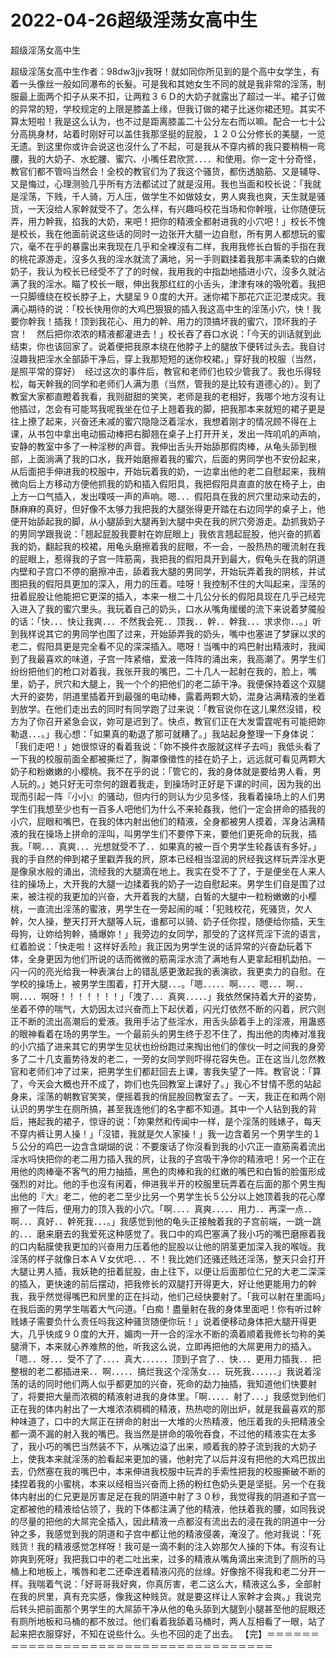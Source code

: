 # 2022-04-26超级淫荡女高中生



超级淫荡女高中生



超级淫荡女高中生作者：98dw3jjv我呀！就如同你所见到的是个高中女学生，有着一头像丝一般如同瀑布的长髮。可是我和其她女生不同的就是我非常的淫荡，制服最上面两个扣子从来不扣，让两粒３６Ｄ的大奶子就露出了超过一半。裙子订做的异常的短，学校规定的上限是膝盖上缘，但我订做的裙子比迷你裙还短。其实不算太短啦！我是这么认为，也不过是距离膝盖二十公分左右而以嘛。配合一七十公分高挑身材，站着时刚好可以盖住我那坚挺的屁股，１２０公分修长的美腿，一览无遗。到这里你或许会说这也沒什么了不起，可是我从不穿内裤的我只要稍稍一弯腰，我的大奶子、水蛇腰、蜜穴、小嘴任君欣赏．．．．和使用。你一定十分奇怪，教官们都不管吗当然会！全校的教官们为了我这个骚货，都伤透脑筋、又是辅导、又是悔过，心理测验几乎所有方法都试过了就是沒用。我也当面和校长说：「我就是淫荡，下贱，千人骑，万人压，做学生不如做妓女，男人爽我也爽，天生就是骚货，一天沒给人家幹就受不了。怎么样，有兴趣吗校花当场和你幹哦，让你随便玩弄，用力幹我，掐我的大奶，来吧！把你的精液全都射进我的小穴吧！」校长不愧是校长，我在他面前说这些话的同时一边张开大腿一边自慰，所有男人都想玩的蜜穴，毫不在乎的暴露出来我现在几乎和全裸沒有二样，我用我修长白皙的手指在我的桃花源游走，沒多久我的淫水就流了满地，另一手则戳揉着我那丰满柔软的白嫩奶子，我认为校长已经受不了了的时候，我用我的中指勐地插进小穴，沒多久就沾满了我的淫水。瞄了校长一眼，伸出我那红红的小舌头，津津有味的吸吮着。我把一只脚缠绕在校长脖子上，大腿呈９０度的大开。迷你裙下那花穴正氾漤成灾。我满心期待的说：「校长快用你的大鸡巴狠狠的插入我这高中生的淫荡小穴，快！我要你幹我！插我！顶到我花心、用力的幹、用力的顶搞坏我的蜜穴，顶坏我的子宫！　然后把你浓浓的精液都灌进去！」校长吞了吞口水说：「今天的训话就到此结束，你也该回家了。说着便把我原本绕在他脖子上的腿放下便转过头去。我自讨沒趣我把淫水全部舔干净后，穿上我那短短的迷你校裙。」穿好我的校服（当然，是照平常的穿好）　经过这次的事件后，教官和老师们也较少管我了。我也乐得轻松，每天幹我的同学和老师们人满为患（当然，管我的是比较有道德心的）。到了教室大家都直瞪着我看，我则甜甜的笑笑，老师是我的老相好，我哪个地方沒有让他插过，怎会有可能骂我呢我坐在位子上翘着我的脚，把我那本来就短的裙子更是往上撩了起来，兴奋还未减的蜜穴隐隐泛着淫水，我想着刚才的情况顾不得在上课，从书包中拿出电动振动棒把右脚翘在桌子上打开开关，发出一阵叽叽的声响，安静的教室中多了一种淫秽的声音。我伸出舌头开始舔那假肉棒，从龟头舔到根部，上面淌满了我的口水，我开始磨擦着我的蜜穴，后面的男同学也不安份起来，从后面把手伸进我的校服中，开始玩着我的奶，一边拿出他的老二自慰起来，我稍微向后上方移动方便他抓我的奶和插入假阳具，我把假阳具直直的放在椅子上，由上方一口气插入，发出噗吱一声的声响。嗯．．．假阳具在我的屄穴里动来动去的，酥麻麻的真好，但好像不太够力我把我的大腿张得更开踏在右边同学的桌子上，他便开始舔起我的脚，从小腿舔到大腿再到大腿中央在我的屄穴旁游走。勐抓我奶子的男同学跟我说：「翘起屁股我要射在妳屁眼上」我依言翘起屁股，他兴奋的抓着我的奶，翻起我的校裙，用龟头磨擦着我的屁眼，不一会，一股热热的暖流射在我的屁眼上，惹得我的子宫一阵筋脔，我把我的假阳具开到最大，假龟头在我的阴道内壁和子宫口不停的磨擦冲击，舔着我大腿的男同学，开始玩弄着我的阴核，并试图把我的假阳具更加的深入，用力的压着。哇呀！我控制不住的大叫起来，淫荡的扭着屁股让他能把它更深的插入，本来一根二十几公分长的假阳具现在几乎己经完入进入了我的蜜穴里头。我玩着自己的奶头，口水从嘴角缓缓的流下来说着梦魇般的话：「快．．．快让我爽．．．不然我会死．．顶我．．幹．．幹我．．．求求你．．。」听到我样说其它的男同学也围了过来，开始舔弄我的奶头，嘴中也塞进了梦寐以求的老二，假阳具更是完全看不见的深深插入。嗯呀！当嘴中的鸡巴射出精液时，我闻到了我最喜欢的味道，子宫一阵紧缩，爱液一阵阵的涌出来，我高潮了。男学生们纷纷把他们的枪口对着我，我张开我的嘴巴，二十几人一起射在我的，脸上，嘴里，奶子，屄穴和大腿上，我一个个的把他们的老二舔干净。我便保持着这个双腿大开的姿势，阴道里插着开到最强的电动棒，露着两颗大奶，混身沾满精液的坐着到放学。在他们走出去的同时有同学跑了过来说：「教官说你在这儿果然沒错，校方为了你召开紧急会议，妳可是迟到了。快点，教官们正在大发雷霆呢有可能把妳勒退．．．。」我心想：「如果真的勒退了那可就糟了。」我站起身整理一下身体说：「我们走吧！」她很惊讶的看着我说：「妳不换件衣服就这样子去吗」我低头看了一下我的校服前面全都被撕烂了，胸罩像徵性的挂在奶子上，远远就可看见两颗大奶子和粉嫩嫩的小樱桃。我不在乎的说：「管它的，我的身体就是要给男人看，男人玩的。」她只好无可奈何的跟着我走，到操场时正好是下课的时间，因为我的出现而引起一阵『小小』的骚动，但内行的则认为少见多怪，我看着操场上的人们男学生们我想至少也有一百多人吧他们为什么不来轮姦我，他们一定会拼命的插我的小穴，屁眼和嘴巴，在我的体内射出他们的精液，全身都被男人摸着，浑身沾满精液的我在操场上拼命的淫叫，叫男学生们不要停下来，要他们更死命的玩我，插我。「啊．．．真爽．．．光想就受不了．．如果真的被一百个男学生轮姦该有多好。」我的手自然的伸到裙子里戳弄我的屄，原本已经相当湿润的屄经我这样玩弄淫水更是像泉水般的涌出，流经我的大腿滴在地上。我实在受不了了，于是便坐在人来人往的操场上，大开我的大腿一边揉着我的奶子一边自慰起来。男学生们自是围了过来，被注视的我更加的兴奋，大开着我的大腿，白皙的大腿中一粒粉嫩嫩的小樱桃，一直流出淫荡的蜜液，男学生在一旁起闹的喊：「犯贱校花，死骚货，欠人幹，欠人操，整天打开大腿等人玩，谁都可以骑、奶子任你捏，随便给你插，天生母狗，让妳给狗幹，捅爆妳！」我旁边的女同学，那受的了这样荒淫下流的语言，红着脸说：「快走啦！这样好丢险」我正因为男学生说的话异常的兴奋勐玩着下体，全身更因为他们所说的话而微微的筋脔淫水流了满地有人更拿起相机勐拍。一闪一闪的亮光给我一种表演台上的错乱感更激起我的表演欲，我更卖力的自慰。在学校的操场上，被男学生围着，打开大腿．．．。「嗯．．．．．啊．．．．嗯．．．啊．．啊．．．．啊呀！！！！！！！」「洩了．．．真爽．．．．．」我依然保持着大开的姿势，坐着不停的喘气，大奶因太过兴奋而上下起伏着，闪光灯依然不断的闪着，屄穴则正不断的流出高潮后的爱液。我用手沾了些淫水，用舌头舔着手上的淫液，用蛊惑的眼神看着在场的男学生。一个最前头的男生终于忍不住了，掏出他的肉棒对准我的小穴插了进来其它的男学生见状也纷纷跑过来掏出他们的傢伙一时之间我的身旁多了二十几支蓄势待发的老二，一旁的女同学则吓得花容失色。正在这当儿忽然教官和老师们冲了过来，把男学生们都赶回去上课，害我失望了一阵。教官说：「算了，今天会大概也开不成了，妳们也先回教室上课好了。」我心不甘情不愿的站起身来，淫荡的朝教官笑笑，便摇着我的俏屁股回教室去了。一天，我正在和两个刚认识的男学生在厕所搞，甚至我连他们的名字都不知道。其中一个人钻到我的背后，捲起我的裙子，惊讶的说：「妳果然和传闻中一样，是个淫荡的贱婊子，每天不穿内裤让男人操！」「沒错，我就是欠人家操！」我一边含着另一个男学生的１５公分的鸡巴一边含含煳煳的说：不要废话了你沒看到我的小穴正一直筋脔着流出淫水吗快把你的老二用力插入我的屄，让我的子宫吸干净你的精液吧！另一个正在用他的肉棒毫不客气的用力抽插，黑色的肉棒和我的红嫩的嘴巴和白皙的脸蛋形成强烈的对比。他的手也沒有闲着，伸进我半开的校服里玩弄着在后面的那个男生掏出他的『大』老二，他的老二至少比另一个男学生长５公分以上她顶着我的花心摩擦了一阵后，便用力的顶入我的小穴。「啊．．．．真爽．．．．．用力．．再深一点．．啊．．．真好．．幹死我．．．。」我感觉到他的龟头正接触着我的子宫前端，一跳一跳的．．．磨来磨去的我爱死这种感觉了。我口中的鸡巴塞满了我小巧的嘴巴磨擦着我的口内黏膜使我更加的兴奋用力压着他的屁股以让他的阴茎更加深入我的喉咙。我淫荡的样子就像日本ＡＶ女优吧．．．不！我比她们还骚还贱还淫荡，整天只会打开大腿让男人插，我妖艳的扭着屁股，由上往下，以便让后面那位仁兄的大老二深深的插入，更快速的前后摆动，把我修长的双腿打开得更大，好让他更能用力的幹我，我乎然觉得嘴巴和屄里的正在抖动，他们己经快要射了。「我可以射在里面吗」在我后面的男学生喘着大气问道。「白痴！盡量射在我的身体里面吧！你有听过幹贱婊子需要负什么责任吗我这种骚货随便你玩！」说着便移动身体把大腿开得更大，几乎快成９０度的大开，媚肉一开一合的淫水不断的滴着顺着我修长匀称的美腿滑下，本来就心养难熬的他，听我这么说，立即再把他的大屌更用力的插入。「嗯．．呀．．．受不了了．．．．真大．．．．．．顶到子宫了．．快．．．更用力插我．．把整根的老二都插进来．．啊．．．．．搞烂我这个淫荡女．．．玩死我．．．．．．」我说着淫荡的话的同时他们两人似乎都更加的兴奋，死命的勐力抽插，我知道他们快要射了，将要把大量而浓稠的精液射进我的身体里。「啊．．．．．射了．．．」我感觉到他们正在我的体内射出了一大堆浓浓稠稠的精液，热热唿的刚出炉，就是我最喜欢的那种味道了，口中的大屌正在拼命的射出一大堆的火热精液，他压着我的头把精液全都一滴不漏的射入我的嘴巴。我当然是拼命的吸吮吞食，不过他的精液实在太多了，我小巧的嘴巴当然装不下，从嘴边溢了出来，顺着我的脖子流到我的大奶子上，使我本来就淫荡的脸看起来更加的骚，他射完了以后并沒有把他的大鸡巴拔出去，仍然塞在我的嘴巴中，本来伸进我校服中玩弄的手索性把我的校服撕破不断的揉捏着我的小蜜桃，本来以经相当兴奋而上扬的粉红色奶头更是坚挺。另一个在我体内射出的仁兄更是厉害足足在我的阴道中射了３０秒，我觉得我的阴道和子宫一定都被他的精液给佔领了，我的下体都注满了他的精液，他扶着我的腰，如同我说的尽量的把他的大屌完全插入，因此精液一点都沒有流出去的浸在我的阴道中一分钟之多，我感觉到我的阴道和子宫中都让他的精液侵袭，淹沒了。他对我说：「死贱货！我的精液感觉怎样呀！我可是一滴不剩的注入妳那欠人操的下体。有沒有让妳爽到死呀」我把我口中的老二吐出来，过多的精液从嘴角滴出来流到了厕所的马桶上和地板上，嘴唇和老二还牵连着精液闪亮的丝缐。好像捨不得我和老二分开一样。我喘着气说：「好哥哥我好爽，你真厉害，老二这么大，精液这么多，全部射在我的屄里，真有充实感，像我这种贱货。就是要这样让人家幹才会爽。」我说完后转头把前面那个男学生的大屌舔干净从他的龟头舔到大腿到小腿甚至他的屁眼还有厕所地板和马桶的都不放过。他们看着我舔着马桶时，两人互相看了一眼，站了起来把衣服穿好，不知在说些什么。头也不回的走了出去。         【完】＝＝＝＝＝＝＝＝＝＝＝＝＝＝＝＝＝＝＝＝＝＝＝＝＝＝＝＝＝＝＝＝＝＝＝＝
            

